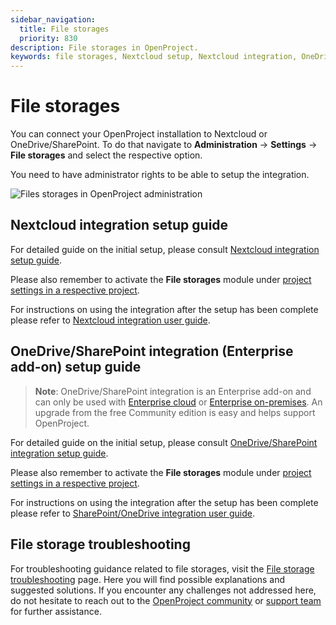 ```yaml
---
sidebar_navigation:
  title: File storages
  priority: 830
description: File storages in OpenProject.
keywords: file storages, Nextcloud setup, Nextcloud integration, OneDrive setup, Sharepoint setup, OneDrive, Sharepoint
---
```


# File storages

You can connect your OpenProject installation to Nextcloud or OneDrive/SharePoint. To do that navigate to **Administration** -> **Settings** -> **File storages** and select the respective option.

You need to have administrator rights to be able to setup the integration.

![Files storages in OpenProject administration](openproject_admin_guide_file_storages.png)

## Nextcloud integration setup guide

For detailed guide on the initial setup, please consult [Nextcloud integration setup guide](../integrations/nextcloud/).

Please also remember to activate the **File storages** module under [project settings in a respective project](../../user-guide/projects/project-settings/file-storages/).

For instructions on using the integration after the setup has been complete please refer to [Nextcloud integration user guide](../../user-guide/file-management/nextcloud-integration/).

## OneDrive/SharePoint integration (Enterprise add-on) setup guide

> **Note**: OneDrive/SharePoint integration is an Enterprise add-on and can only be used with [Enterprise cloud](../../enterprise-guide/enterprise-cloud-guide/) or [Enterprise on-premises](../../enterprise-guide/enterprise-on-premises-guide/). An upgrade from the free Community edition is easy and helps support OpenProject.

For detailed guide on the initial setup, please consult [OneDrive/SharePoint integration setup guide](../integrations/one-drive/).

Please also remember to activate the **File storages** module under [project settings in a respective project](../../user-guide/projects/project-settings/file-storages/).

For instructions on using the integration after the setup has been complete please refer to [SharePoint/OneDrive integration user guide](../../user-guide/file-management/one-drive-integration/).

## File storage troubleshooting

For troubleshooting guidance related to file storages, visit the [File storage troubleshooting](./file-storage-troubleshooting) page. Here you will find possible explanations and suggested solutions. If you encounter any  challenges not addressed here, do not hesitate to reach out to the [OpenProject community](https://community.openproject.org/projects/openproject/forums) or [support team](https://www.openproject.org/contact/) for further assistance.
